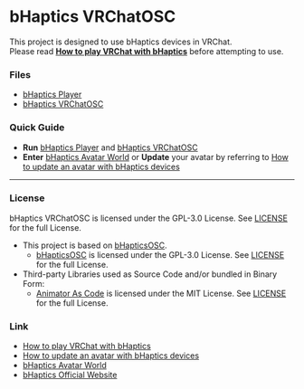 # bHaptics VRChatOSC
This project is designed to use bHaptics devices in VRChat.</br>
Please read **[How to play VRChat with bHaptics](https://bhaptics.notion.site/How-to-play-VRChat-with-bHaptics-375a0f3e87ca47eb943699780cb238cd)** before attempting to use.

### Files
- [bHaptics Player](https://www.bhaptics.com/support/downloads)
- [bHaptics VRChatOSC](https://github.com/bhaptics/VRChatOSC/releases/download/v1.0.0/VRChatOSC.exe)

### Quick Guide
- **Run** [bHaptics Player](https://www.bhaptics.com/support/downloads) and [bHaptics VRChatOSC](https://github.com/bhaptics/VRChatOSC/releases/download/v1.0.0/VRChatOSC.exe)
- **Enter** [bHaptics Avatar World](https://vrchat.com/home/world/wrld_7b1fed5e-50da-4263-b68a-81344fab1ac7) or **Update** your avatar by referring to [How to update an avatar with bHaptics devices](https://bhaptics.notion.site/How-to-upload-an-avatar-with-bHaptics-devices-777b7dc686044291877b7ed21c27b7cd)

---

### License
bHaptics VRChatOSC is licensed under the GPL-3.0 License. See [LICENSE](https://github.com/bhaptics/VRChatOSC/blob/main/LICENSE.md) for the full License.

- This project is based on [bHapticsOSC](https://github.com/HerpDerpinstine/bHapticsOSC).
  - [bHapticsOSC](https://github.com/HerpDerpinstine/bHapticsOSC) is licensed under the GPL-3.0 License. See [LICENSE](https://github.com/HerpDerpinstine/bHapticsOSC/blob/master/LICENSE.md) for the full License.
- Third-party Libraries used as Source Code and/or bundled in Binary Form:
  - [Animator As Code](https://github.com/hai-vr/av3-animator-as-code) is licensed under the MIT License. See [LICENSE](https://github.com/hai-vr/av3-animator-as-code/blob/main/LICENSE) for the full License.

### Link
- [How to play VRChat with bHaptics](https://bhaptics.notion.site/How-to-play-VRChat-with-bHaptics-375a0f3e87ca47eb943699780cb238cd)
- [How to update an avatar with bHaptics devices](https://bhaptics.notion.site/How-to-upload-an-avatar-with-bHaptics-devices-777b7dc686044291877b7ed21c27b7cd)
- [bHaptics Avatar World](https://vrchat.com/home/world/wrld_7b1fed5e-50da-4263-b68a-81344fab1ac7)
- [bHaptics Official Website](https://www.bhaptics.com)